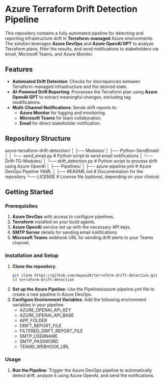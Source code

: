 # Azure Terraform Drift Detection Pipeline

This repository contains a fully automated pipeline for detecting and reporting infrastructure drift in **Terraform-managed** Azure environments. The solution leverages **Azure DevOps** and **Azure OpenAI GPT** to analyze Terraform plans, filter the results, and send notifications to stakeholders via email, Microsoft Teams, and Azure Monitor.

## Features

- **Automated Drift Detection**: Checks for discrepancies between Terraform-managed infrastructure and the desired state.
- **AI-Powered Drift Reporting**: Processes the Terraform plan using **Azure OpenAI GPT** to extract meaningful changes, excluding tag modifications.
- **Multi-Channel Notifications**: Sends drift reports to:
  - **Azure Monitor** for logging and monitoring.
  - **Microsoft Teams** for team collaboration.
  - **Email** for direct stakeholder notification.

## Repository Structure
azure-terraform-drift-detection/
│
├── Modules/
│   ├── Python-SendEmail/
│   │   └── send_email.py        # Python script to send email notifications
│   └── Drift-TG-Modules/
│       └── drift_detection.py   # Python script to process drift using Azure OpenAI
│
├── Pipelines/
│   ├── azure-pipeline.yml       # Azure DevOps Pipeline YAML
│
├── README.md                    # Documentation for the repository
└── LICENSE                      # License file (optional, depending on your choice)

## Getting Started

### Prerequisites

1. **Azure DevOps** with access to configure pipelines.
2. **Terraform** installed on your build agents.
3. **Azure OpenAI** service set up with the necessary API keys.
4. **SMTP Server** details for sending email notifications.
5. **Microsoft Teams** webhook URL for sending drift alerts to your Teams channel.

### Installation and Setup

1. **Clone the repository**:
   ```bash
   git clone https://github.com/mayeu20/terraform-drift-detection.git
   cd terraform-drift-detection
2. **Set up the Azure Pipeline**:
	Use the Pipelines/azure-pipeline.yml file to create a new pipeline in Azure DevOps.
3. **Configure Environment Variables**:
	Add the following environment variables in your pipeline:
	- AZURE_OPENAI_API_KEY
	- AZURE_OPENAI_API_BASE
 	- APP_FOLDER
  	- DRIFT_REPORT_FILE
   	- FILTERED_DRIFT_REPORT_FILE
   	- SMTP_USERNAME
   	- SMTP_PASSWORD
   	- TEAMS_WEBHOOK_URL

### Usage

1. **Run the Pipeline**:
Trigger the Azure DevOps pipeline to automatically detect drift, analyze it using Azure OpenAI, and send the notifications.
